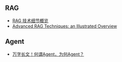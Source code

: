 ## RAG
- [RAG 技术细节概览](https://luxiangdong.com/2023/09/25/ragone/#/RAG%E6%8A%80%E6%9C%AF%E7%BB%86%E8%8A%82%E6%A6%82%E8%A7%88)
- [Advanced RAG Techniques: an Illustrated Overview](https://pub.towardsai.net/advanced-rag-techniques-an-illustrated-overview-04d193d8fec6)


## Agent
- [万字长文！何谓Agent，为何Agent？](https://mp.weixin.qq.com/s?__biz=MzI4NDQwNDcxOQ==&mid=2247484540&idx=1&sn=4a4f2e785f250f00271f77eb934d5842&chksm=ebfabafcdc8d33ea8c9b91fde93bf31bdaeaa9e85063de59d036ff969ab37d3af57eef91a1c0&scene=132&exptype=timeline_recommend_article_extendread_extendread_for_notrec#wechat_redirect)